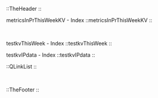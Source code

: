 ::TheHeader
::
<br />

metricsInPrThisWeekKV - Index
::metricsInPrThisWeekKV
::

<br />

testkvThisWeek - Index
::testkvThisWeek
::
<br />

testkvIPdata - Index
::testkvIPdata
::
<br />

::QLinkList
::

<br />

::TheFooter
::

